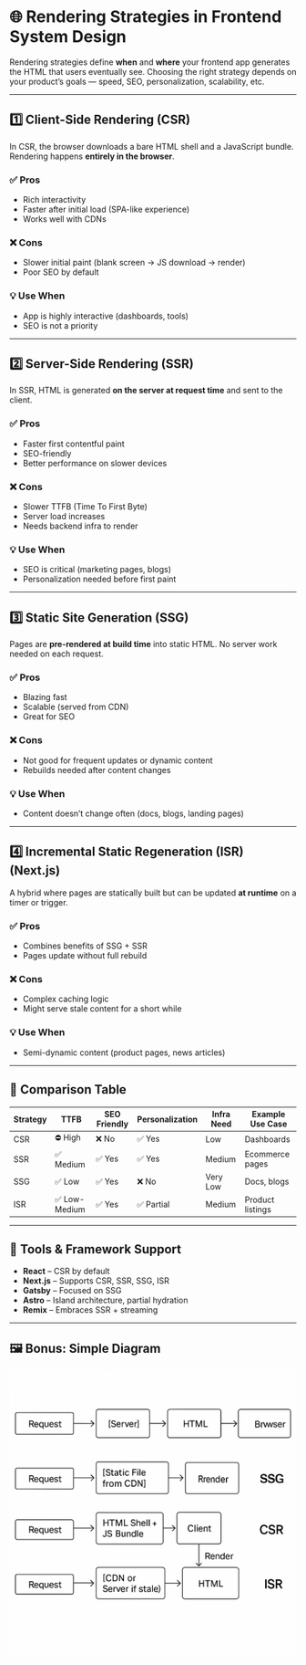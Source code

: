 # 🌐 Rendering Strategies in Frontend System Design

Rendering strategies define **when** and **where** your frontend app generates the HTML that users eventually see. Choosing the right strategy depends on your product’s goals — speed, SEO, personalization, scalability, etc.

---

## 1️⃣ Client-Side Rendering (CSR)

In CSR, the browser downloads a bare HTML shell and a JavaScript bundle. Rendering happens **entirely in the browser**.

### ✅ Pros
- Rich interactivity
- Faster after initial load (SPA-like experience)
- Works well with CDNs

### ❌ Cons
- Slower initial paint (blank screen → JS download → render)
- Poor SEO by default

### 💡 Use When
- App is highly interactive (dashboards, tools)
- SEO is not a priority

---

## 2️⃣ Server-Side Rendering (SSR)

In SSR, HTML is generated **on the server at request time** and sent to the client.

### ✅ Pros
- Faster first contentful paint
- SEO-friendly
- Better performance on slower devices

### ❌ Cons
- Slower TTFB (Time To First Byte)
- Server load increases
- Needs backend infra to render

### 💡 Use When
- SEO is critical (marketing pages, blogs)
- Personalization needed before first paint

---

## 3️⃣ Static Site Generation (SSG)

Pages are **pre-rendered at build time** into static HTML. No server work needed on each request.

### ✅ Pros
- Blazing fast
- Scalable (served from CDN)
- Great for SEO

### ❌ Cons
- Not good for frequent updates or dynamic content
- Rebuilds needed after content changes

### 💡 Use When
- Content doesn’t change often (docs, blogs, landing pages)

---

## 4️⃣ Incremental Static Regeneration (ISR) (Next.js)

A hybrid where pages are statically built but can be updated **at runtime** on a timer or trigger.

### ✅ Pros
- Combines benefits of SSG + SSR
- Pages update without full rebuild

### ❌ Cons
- Complex caching logic
- Might serve stale content for a short while

### 💡 Use When
- Semi-dynamic content (product pages, news articles)

---

## 🧠 Comparison Table

| Strategy | TTFB | SEO Friendly | Personalization | Infra Need | Example Use Case |
|----------|------|--------------|------------------|-------------|------------------|
| CSR      | ⛔️ High | ❌ No       | ✅ Yes          | Low         | Dashboards       |
| SSR      | ✅ Medium | ✅ Yes     | ✅ Yes          | Medium      | Ecommerce pages  |
| SSG      | ✅ Low | ✅ Yes       | ❌ No           | Very Low    | Docs, blogs      |
| ISR      | ✅ Low-Medium | ✅ Yes | ✅ Partial     | Medium      | Product listings |

---

## 🔗 Tools & Framework Support

- **React** – CSR by default
- **Next.js** – Supports CSR, SSR, SSG, ISR
- **Gatsby** – Focused on SSG
- **Astro** – Island architecture, partial hydration
- **Remix** – Embraces SSR + streaming

---

## 🖼️ Bonus: Simple Diagram

![Rendering Strategies Diagram](./image.png)



